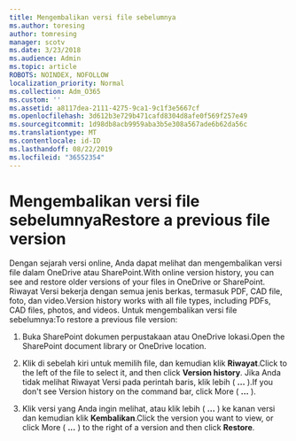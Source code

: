 ```yaml
---
title: Mengembalikan versi file sebelumnya
ms.author: toresing
author: tomresing
manager: scotv
ms.date: 3/23/2018
ms.audience: Admin
ms.topic: article
ROBOTS: NOINDEX, NOFOLLOW
localization_priority: Normal
ms.collection: Adm_O365
ms.custom: ''
ms.assetid: a8117dea-2111-4275-9ca1-9c1f3e5667cf
ms.openlocfilehash: 3d612b3e729b471cafd8304d8afe0f569f257e49
ms.sourcegitcommit: 1d98db8acb9959aba3b5e308a567ade6b62da56c
ms.translationtype: MT
ms.contentlocale: id-ID
ms.lasthandoff: 08/22/2019
ms.locfileid: "36552354"
---
```

# <a name="restore-a-previous-file-version"></a><span data-ttu-id="af72e-102">Mengembalikan versi file sebelumnya</span><span class="sxs-lookup"><span data-stu-id="af72e-102">Restore a previous file version</span></span>

<span data-ttu-id="af72e-103">Dengan sejarah versi online, Anda dapat melihat dan mengembalikan versi file dalam OneDrive atau SharePoint.</span><span class="sxs-lookup"><span data-stu-id="af72e-103">With online version history, you can see and restore older versions of your files in OneDrive or SharePoint.</span></span> <span data-ttu-id="af72e-104">Riwayat Versi bekerja dengan semua jenis berkas, termasuk PDF, CAD file, foto, dan video.</span><span class="sxs-lookup"><span data-stu-id="af72e-104">Version history works with all file types, including PDFs, CAD files, photos, and videos.</span></span> <span data-ttu-id="af72e-105">Untuk mengembalikan versi file sebelumnya:</span><span class="sxs-lookup"><span data-stu-id="af72e-105">To restore a previous file version:</span></span>
  
1. <span data-ttu-id="af72e-106">Buka SharePoint dokumen perpustakaan atau OneDrive lokasi.</span><span class="sxs-lookup"><span data-stu-id="af72e-106">Open the SharePoint document library or OneDrive location.</span></span>
    
2. <span data-ttu-id="af72e-107">Klik di sebelah kiri untuk memilih file, dan kemudian klik **Riwayat**.</span><span class="sxs-lookup"><span data-stu-id="af72e-107">Click to the left of the file to select it, and then click **Version history**.</span></span> <span data-ttu-id="af72e-108">Jika Anda tidak melihat Riwayat Versi pada perintah baris, klik lebih ( **...** ).</span><span class="sxs-lookup"><span data-stu-id="af72e-108">If you don't see Version history on the command bar, click More ( **...** ).</span></span> 
    
3. <span data-ttu-id="af72e-109">Klik versi yang Anda ingin melihat, atau klik lebih ( **...** ) ke kanan versi dan kemudian klik **Kembalikan**.</span><span class="sxs-lookup"><span data-stu-id="af72e-109">Click the version you want to view, or click More ( **...** ) to the right of a version and then click **Restore**.</span></span>
    

